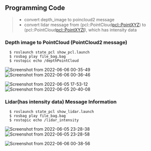 ## Programming Code
> * convert depth_image to poincloud2 message
> * convert lidar message from (pcl::PointCloud<pcl::PointXYZ>) to (pcl::PointCloud<pcl::PointXYZI>), which has intensity data

### Depth image to PointCloud (PointCloud2 message)

```shell
  $ roslaunch state_pcl show_pcl.launch
  $ rosbag play file_bag.bag
  $ rostopic echo /depthPointCloud
```
![Screenshot from 2022-06-06 00-35-49](https://user-images.githubusercontent.com/69444682/172063095-ca4607ca-7ce3-48f8-a483-44bfea37a4d6.png)
![Screenshot from 2022-06-06 00-36-46](https://user-images.githubusercontent.com/69444682/172063096-b3ef747a-9e09-4b74-9cf3-7136a4d1640d.png)


![Screenshot from 2022-06-05 17-53-12](https://user-images.githubusercontent.com/69444682/172062624-e2c87f81-907f-4d0e-9165-b5af91ee60bc.png)
![Screenshot from 2022-06-05 20-40-08](https://user-images.githubusercontent.com/69444682/172062537-cb3b399d-0c37-4453-8434-3777b42b68f1.png)

### Lidar(has intensity data) Message Information

```shell
  $ roslaunch state_pcl show_lidar.launch
  $ rosbag play file_bag.bag
  $ rostopic echo /lidar_intensity
```
![Screenshot from 2022-06-05 23-28-38](https://user-images.githubusercontent.com/69444682/172062538-03303a0b-3655-426e-900d-17a0a8315d4d.png)
![Screenshot from 2022-06-05 23-28-58](https://user-images.githubusercontent.com/69444682/172062539-6e1b1601-90aa-43d1-8b55-2b71fffe5c82.png)

![Screenshot from 2022-06-06 00-38-56](https://user-images.githubusercontent.com/69444682/172063156-9620c8ae-f737-4951-a5bf-382448f0251f.png)
